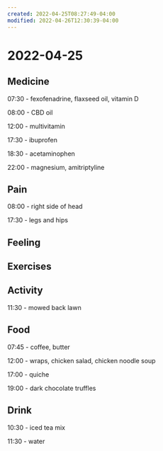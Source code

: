 ```yaml
---
created: 2022-04-25T08:27:49-04:00
modified: 2022-04-26T12:30:39-04:00
---
```


# 2022-04-25

## Medicine

07:30 - fexofenadrine, flaxseed oil, vitamin D

08:00 - CBD oil

12:00 - multivitamin

17:30 - ibuprofen

18:30 - acetaminophen

22:00 - magnesium, amitriptyline

## Pain

08:00 - right side of head

17:30 - legs and hips


## Feeling


## Exercises


## Activity

11:30 - mowed back lawn


## Food

07:45 - coffee, butter

12:00 - wraps, chicken salad, chicken noodle soup

17:00 - quiche

19:00 - dark chocolate truffles


## Drink

10:30 - iced tea mix

11:30 - water
